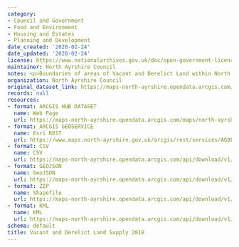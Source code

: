 ```yaml
---
category:
- Council and Government
- Food and Environment
- Housing and Estates
- Planning and Development
date_created: '2020-02-24'
date_updated: '2020-02-24'
license: https://www.nationalarchives.gov.uk/doc/open-government-licence/version/3/
maintainer: North Ayrshire Council
notes: <p>Boundaries of areas of Vacant and Derelict Land within North Ayrshire.</p>
organization: North Ayrshire Council
original_dataset_link: https://maps-north-ayrshire.opendata.arcgis.com/maps/north-ayrshire::vacant-and-derelict-land-supply-2018
records: null
resources:
- format: ARCGIS HUB DATASET
  name: Web Page
  url: https://maps-north-ayrshire.opendata.arcgis.com/maps/north-ayrshire::vacant-and-derelict-land-supply-2018
- format: ARCGIS GEOSERVICE
  name: Esri REST
  url: https://www.maps.north-ayrshire.gov.uk/arcgis/rest/services/AGOL/Open_Data_Portal2/FeatureServer/59
- format: CSV
  name: CSV
  url: https://maps-north-ayrshire.opendata.arcgis.com/api/download/v1/items/dfd31b6fc3f14606974a17d31f950501/csv?layers=59
- format: GEOJSON
  name: GeoJSON
  url: https://maps-north-ayrshire.opendata.arcgis.com/api/download/v1/items/dfd31b6fc3f14606974a17d31f950501/geojson?layers=59
- format: ZIP
  name: Shapefile
  url: https://maps-north-ayrshire.opendata.arcgis.com/api/download/v1/items/dfd31b6fc3f14606974a17d31f950501/shapefile?layers=59
- format: KML
  name: KML
  url: https://maps-north-ayrshire.opendata.arcgis.com/api/download/v1/items/dfd31b6fc3f14606974a17d31f950501/kml?layers=59
schema: default
title: Vacant and Derelict Land Supply 2018
---
```

